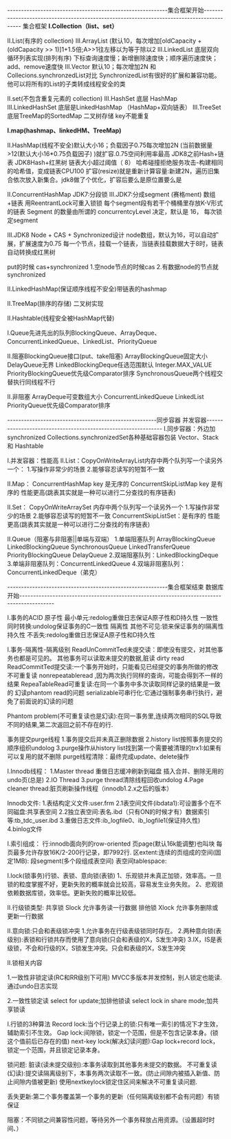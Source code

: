 ----------------------------------------------------------集合框架开始------------------------------------------------------------------------------------------
集合框架
**I.Collection（list、set）**

II.List(有序的 collection)
III.ArrayList (默认10，每次增加[oldCapacity + (oldCapacity >> 1)]1+1.5倍;A>>1往左移以为等于除以2
III.LinkedList 底层双向循环列表实现(排列有序) 下标查询速度慢；新增删除速度快；顺序遍历速度快；add、remove速度快
III.Vector 默认10；每次增加2N
和Collecions.synchronzedList对比 
SynchronizedList有很好的扩展和兼容功能。他可以将所有的List的子类转成线程安全的类
 
II.set(不包含重复元素的 collection)
III.HashSet 底层 HashMap
III.LinkedHashSet  底层是LinkedHashMap （HashMap+双向链表）
III.TreeSet 底层TreeMap的SortedMap 二叉树存储 key不能重复
 

**I.map(hashmap、linkedHM、TreeMap)**

II.HashMap(线程不安全)默认大小16；负载因子0.75每次增加2N (当前数据量>12(默认大小16*0.75负载因子) )就扩容.0.75空间利用率最高
JDK8之前Hash+链表
JDK8Hash+红黑树 链表大小超过阈值（  8）
哈希碰撞拒绝服务攻击-构建相同的哈希值，变成链表CPU100
扩容(resize)就是重新计算容量:新建2N，遍历旧集合依次放入新集合。jdk8做了个优化，扩容后要么是原位置要么是

II.ConcurrentHashMap
JDK7:分段锁 
III.JDK7:分成segment (赛格ment)  数组+链表 用ReentrantLock可重入锁锁
每个segment段有若干个桶桶里存放K-V形式的链表
Segment 的数量由所谓的 concurrentcyLevel 决定，默认是 16，
每次锁定segment
 
III.JDK8 Node + CAS + Synchronized设计
node数组，默认为16，可以自动扩展，扩展速度为0.75
每一个节点，挂载一个链表，当链表挂载数据大于8时，链表自动转换成红黑树

put的时候 cas+synchronized 
1.空node节点的时候cas
2.有数据node的节点就synchronized

II.LinkedHashMap(保证顺序线程不安全)带链表的hashmap

II.TreeMap(排序的存储) 二叉树实现

II.Hashtable(线程安全被HashMap代替)


 
I.Queue先进先出的队列BlockingQueue、ArrayDeque、ConcurrentLinkedQueue、LinkedList、PriorityQueue

II.阻塞BlockingQueue接口(put、take阻塞)
ArrayBlockingQueue固定大小
DelayQueue无界
LinkedBlockingDeque任选范围默认 Integer.MAX_VALUE
PriorityBlockingQueue优先级Comparator排序
SynchronousQueue两个线程交替执行同线程不行

II.非阻塞
ArrayDeque可变数组大小
ConcurrentLinkedQueue
LinkedList
PriorityQueue优先级Comparator排序


------------------------------------------------------同步容器 并发容器--------------------------------------------------------------
I.同步容器：外边加synchronized
Collections.synchronizedSet各种基础容器包装
Vector、Stack 和 Hashtable

I.并发容器：性能高
II.List：CopyOnWriteArrayList内存中两个队列写一个读另外一个：
1.写操作非常少的场景 
2.能够容忍读写的短暂不一致

II.Map：
ConcurrentHashMap  key 是无序的
ConcurrentSkipListMap  key 是有序的 性能更高(跳表其实就是一种可以进行二分查找的有序链表)

II.Set：
CopyOnWriteArraySet 内存中两个队列写一个读另外一个
1.写操作非常少的场景
2.能够容忍读写的短暂不一致
ConcurrentSkipListSet：是有序的 性能更高(跳表其实就是一种可以进行二分查找的有序链表)


II.Queue（阻塞与非阻塞||单端与双端）
1.单端阻塞队列 ArrayBlockingQueue LinkedBlockingQueue SynchronousQueue LinkedTransferQueue PriorityBlockingQueue DelayQueue
2.双端阻塞队列：LinkedBlockingDeque
3.单端非阻塞队列：ConcurrentLinkedQueue
4.双端非阻塞队列：ConcurrentLinkedDeque（弟克）

----------------------------------------------------------集合框架结束  数据库开始------------------------------------------------------------------------------------------



I.事务的ACID
原子性 最小单元:redolog重做日志保证A原子性和D持久性
一致性 同时转换:undolog保证事务的C一致性
隔离性 其他不可见:锁来保证事务的I隔离性
持久性 不丢失:redolog重做日志保证A原子性和D持久性


I.事务-隔离性-隔离级别
ReadUnCommitTed未提交读：即使没有提交，对其他事务也都是可见的。   其他事务可以读取未提交的数据,脏读 dirty read
ReadCommitTed提交读:一个事务开始时，只能看见已经提交的事务所做的修改  不可重复读 nonrepeatableread ,因为两次执行同样的查询，可能会得到不一样的结果
RepeaTableRead可重复读:在同一个事务中多次读取同样记录的结果是一致的 幻读phantom read的问题 
serializable可串行化:它通过强制事务串行执行，避免了前面说的幻读的问题


Phantom problem(不可重复读也是幻读):在同一事务里,连续两次相同的SQL导致不同的结果,第二次返回之前不存在的行.


事务提交purge线程
1.事务提交后并未真正删除数据
2.history list按照事务提交的顺序组织undolog
3.purge操作从history list找到第一个需要被清理的trx1:如果有可以复用的就不删除
purge线程清除：最终完成update、delete操作


I.Innodb线程：
1.Master thread  重做日志缓冲刷新到磁盘 插入合并、删除无用的undo页(总是)
2.IO Thread
3.purge thread清除线程回收undolog
4.Page cleaner thread:脏页刷新操作线程（innodb1.2.x之后的版本）


Innodb文件:
1.表结构定义文件:user.frm
2.1表空间文件(ibdata1):可设置多个在不同磁盘:共享表空间
2.2独立表空间:表名.ibd（只有ON的时候才有）数据索引等:tb_tdc_user.ibd
3.重做日志文件:ib_logfile0、ib_logfile1(保证持久性)
4.binlog文件


I.索引组成：
行:innodb面向列的row-oriented
页page(默认16k能调整)也叫块  每页最多允许存放16K/2-200行记录，即7992行.
区extent:连续的页组成的空间(固定1MB):
段segment(多个段组成表空间)
表空间tablespace:


I.lock(锁事务)行锁、表锁、意向锁(表锁)
1、乐观锁并未真正加锁，效率高。一旦锁的粒度掌握不好，更新失败的概率就会比较高，容易发生业务失败。
2、悲观锁依赖数据库锁，效率低。更新失败的概率比较低。


II.行级锁类型:
共享锁 Slock 允许事务读一行数据
排他锁 Xlock 允许事务删除或更新一行数据


II.意向锁:只会和表级锁冲突
1.允许事务在行级表级锁同时存在。
2.两种意向锁(表级别):表锁和行锁共存而使用了意向锁(只会和表级的X，S发生冲突)
3.IX，IS是表级锁，不会和行级的X，S锁发生冲突。只会和表级的X，S发生冲突


II.锁相关内容

1.一致性非锁定读(RC和RR级别下可用) MVCC多版本并发控制，别人锁定也能读.通过undo日志实现

2.一致性锁定读
select for update;加排他锁读
select lock in share mode;加共享锁读




I.行锁的3种算法
Record lock:当个行记录上的锁:只有唯一索引的情况下才生效，辅助索引不生效。
Gap lock:间隙锁，锁定一个范围，但是不包含记录本身。(锁这个值前后已存在的值)
next-key lock(解决幻读问题):Gap lock+record lock，锁定一个范围，并且锁定记录本身。



锁问题:
脏读(读未提交级别):本事务读取到其他事务未提交的数据。
不可重复读(幻读):提交读隔离级别下，本事务两次读取不一致。(防止间隙内被插入新值、防止间隙内值被更新)  使用nextkeylock锁定住区间来解决不可重复读问题.

丢失更新:第二个事务覆盖第一个事务的更新（任何隔离级别都不会有问题）有锁保证

阻塞：不同锁之间兼容性问题，等待另外一个事务释放占用资源。（设置超时时间、）





